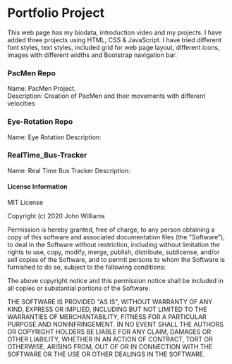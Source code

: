 # Portfolio Project

This web page has my biodata, introduction video and my projects. I have added three projects using HTML, CSS & JavaScript. I have tried different font styles, text styles, included grid for web page layout, different icons, images with different widths and Bootstrap navigation bar.

### PacMen Repo
Name: PacMen Project.  
Description: Creation of PacMen and their movements with different velocities 

### Eye-Rotation Repo
Name: Eye Rotation 
Description: 

### RealTime_Bus-Tracker
Name: Real Time Bus Tracker
Description:

#### License Information
MIT License

Copyright (c) 2020 John Williams

Permission is hereby granted, free of charge, to any person obtaining a copy
of this software and associated documentation files (the "Software"), to deal
in the Software without restriction, including without limitation the rights
to use, copy, modify, merge, publish, distribute, sublicense, and/or sell
copies of the Software, and to permit persons to whom the Software is
furnished to do so, subject to the following conditions:

The above copyright notice and this permission notice shall be included in all
copies or substantial portions of the Software.

THE SOFTWARE IS PROVIDED "AS IS", WITHOUT WARRANTY OF ANY KIND, EXPRESS OR
IMPLIED, INCLUDING BUT NOT LIMITED TO THE WARRANTIES OF MERCHANTABILITY,
FITNESS FOR A PARTICULAR PURPOSE AND NONINFRINGEMENT. IN NO EVENT SHALL THE
AUTHORS OR COPYRIGHT HOLDERS BE LIABLE FOR ANY CLAIM, DAMAGES OR OTHER
LIABILITY, WHETHER IN AN ACTION OF CONTRACT, TORT OR OTHERWISE, ARISING FROM,
OUT OF OR IN CONNECTION WITH THE SOFTWARE OR THE USE OR OTHER DEALINGS IN THE
SOFTWARE.
